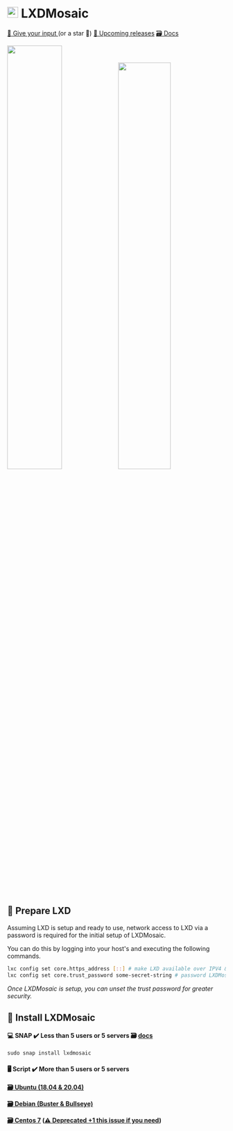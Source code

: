 # <img src="https://raw.githubusercontent.com/turtle0x1/LxdMosaic/master/src/assets/lxdMosaic/logo.png" height="25" width="25"> LXDMosaic
<a href="https://github.com/turtle0x1/LxdMosaic/labels/more%20input%20required">📢 Give your input </a> (or a star :angel:)
<a href="https://github.com/turtle0x1/LxdMosaic/milestones">🎯  Upcoming releases</a>
<a href="https://lxdmosaic.readthedocs.io/en/latest/">🗃️ Docs</a>

<img src="https://i.imgur.com/vnhrSDW.png" width="50%"> <img src="https://i.imgur.com/xHSjw3J.png" width="49%">

## 🔪 Prepare LXD
Assuming LXD is setup and ready to use, network access to LXD via a password is required for the initial setup of LXDMosaic.

You can do this by logging into your host's and executing the following commands.

```bash
lxc config set core.https_address [::] # make LXD available over IPV4 & IPV6 on all interafaces
lxc config set core.trust_password some-secret-string # password LXDMosaic needs, you will be asked for this later
```
_Once LXDMosaic is setup, you can unset the trust password for greater security._

## 🛫 Install LXDMosaic

#### 💻 SNAP ✔️ Less than 5 users or 5 servers :card_file_box: [docs](https://lxdmosaic.readthedocs.io/en/latest/Snap/)

`sudo snap install lxdmosaic`

#### 🖥️ Script ✔️ More than 5 users or 5 servers

**[:card_file_box: Ubuntu (18.04 & 20.04)](https://lxdmosaic.readthedocs.io/en/latest/#installing-lxdmosaic-ubuntu)**

**[:card_file_box: Debian (Buster & Bullseye)](https://lxdmosaic.readthedocs.io/en/latest/#installing-lxdmosaic-ubuntu)**

**[:card_file_box: Centos 7](https://lxdmosaic.readthedocs.io/en/latest/#installing-lxdmosaic-centos-7) ([⚠️ Deprecated +1 this issue if you need](https://github.com/turtle0x1/LxdMosaic/issues/457))**
